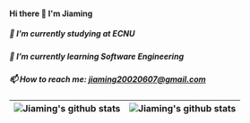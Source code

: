 #### Hi there 👋 I'm Jiaming
##### 🔭 I’m currently studying at ECNU
##### 🌱 I’m currently learning Software Engineering
##### 📫 How to reach me: jiaming20020607@gmail.com
| <a><img align="center" src="https://github-readme-stats.vercel.app/api?username=Jiaaming&count_private=true" alt="Jiaming's github stats" /></a> |  <a><img align="center" src="https://github-readme-stats.vercel.app/api/wakatime?username=Jameson&langs_count=7" alt="Jiaming's github stats" /></a> |
|--------------------------------------------------------------------------------------------------------------------------------------------------| ------------- |

